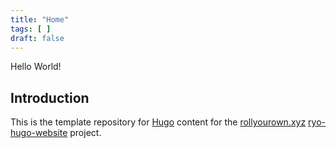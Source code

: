 ```yaml
---
title: "Home"
tags: [ ]
draft: false
---
```

<!--
SPDX-FileCopyrightText: 2022 Wilfred Nicoll <xyzroller@rollyourown.xyz>
SPDX-License-Identifier: CC-BY-SA-4.0
-->

Hello World!

<!--more-->

## Introduction

This is the template repository for [Hugo](https://gohugo.io/) content for the [rollyourown.xyz](https://rollyourown.xyz) [ryo-hugo-website](https://rollyourown.xyz/rollyourown/projects/single_server_projects/ryo-hugo-website/) project.
